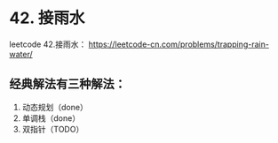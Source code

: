 # 42. 接雨水

leetcode 42.接雨水： https://leetcode-cn.com/problems/trapping-rain-water/

## 经典解法有三种解法：
1. 动态规划（done）
2. 单调栈（done）
3. 双指针（TODO）

